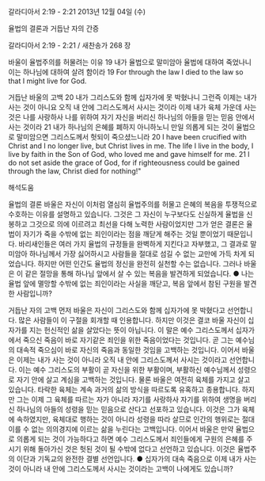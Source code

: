갈라디아서 2:19 - 2:21 
2013년 12월 04일 (수)

율법의 결론과 거듭난 자의 간증



갈라디아서 2:19 - 2:21 / 새찬송가 268 장


바울이 율법주의를 허물려는 이유
19 내가 율법으로 말미암아 율법에 대하여 죽었나니 이는 하나님에 대하여 살려 함이라
19 For through the law I died to the law so that I might live for God.

거듭난 바울의 고백
20 내가 그리스도와 함께 십자가에 못 박혔나니 그런즉 이제는 내가 사는 것이 아니요 오직 내 안에 그리스도께서 사시는 것이라 이제 내가 육체 가운데 사는 것은 나를 사랑하사 나를 위하여 자기 자신을 버리신 하나님의 아들을 믿는 믿음 안에서 사는 것이라 21 내가 하나님의 은혜를 폐하지 아니하노니 만일 의롭게 되는 것이 율법으로 말미암으면 그리스도께서 헛되이 죽으셨느니라
20 I have been crucified with Christ and I no longer live, but Christ lives in me. The life I live in the body, I live by faith in the Son of God, who loved me and gave himself for me. 21 I do not set aside the grace of God, for if righteousness could be gained through the law, Christ died for nothing!"

해석도움





율법의 결론
바울은 자신이 이처럼 열심히 율법주의를 허물고 은혜의 복음을 투쟁적으로 수호하는 이유를 설명하고 있습니다. 그것은 그 자신이 누구보다도 신실하게 율법을 신봉하고 그것으로 의에 이르려고 최선을 다해 노력한 사람이었지만 그가 얻은 결론은 율법이 자기가 죽을 수밖에 없는 죄인이라는 점을 깨닫게 해주는 것일 뿐이었기 때문입니다. 바리새인들은 여러 가지 율법의 규정들을 완벽하게 지킨다고 자부했고, 그 결과로 말미암아 하나님께서 가장 싫어하시고 사람들을 절대로 섬길 수 없는 교만에 가득 차게 되었습니다. 하지만 어떤 인간도 율법의 정신을 완전히 실천할 수는 없습니다. 그러나 바울은 이 같은 절망을 통해 하나님 앞에서 살 수 있는 복음을 발견하게 되었습니다.
● 나는 율법 앞에 멸망할 수밖에 없는 죄인이라는 사실을 깨닫고, 복음 앞에서 참된 구원을 발견한 사람입니까?

거듭난 자의 고백
먼저 바울은 자신이 그리스도와 함께 십자가에 못 박혔다고 선언합니다. 많은 사람들이 이 구절을 회개할 때 인용합니다. 하지만 이것은 결코 바울 자신이 십자가를 지는 헌신적인 삶을 살았다는 뜻이 아닙니다. 이 말은 예수 그리스도께서 십자가에서 죽으신 죽음이 바로 자기같은 죄인을 위한 죽음이었다는 것입니다. 곧 그는 예수님의 대속적 죽으심이 바로 자신의 죽음과 동일한 것임을 고백하는 것입니다. 이어서 바울은 이제는 내가 사는 것이 아니라 오직 내 안에 그리스도께서 사시는 것이라고 선언합니다. 이는 예수 그리스도의 부활이 곧 자신을 위한 부활이며, 부활하신 예수님께서 성령으로 자기 안에 살고 계심을 고백하는 것입니다. 물론 바울은 여전히 육체를 가지고 살고 있습니다. 타락한 육체는 계속 과거의 삶의 방식을 따르도록 유혹하고 종용합니다. 하지만 그는 이제 그 육체를 따르는 자가 아니라 자기를 사랑하사 자기를 위하여 생명을 버리신 하나님의 아들의 성령을 믿는 믿음으로 산다고 선포하고 있습니다. 이것은 그가 육체에 속하였지만, 육체대로 행하는 것이 아니라 성령을 따라 살므로 인간의 행위로는 절대 이를 수 없는 의의경지에 이르는 삶을 누린다는 고백입니다. 이어서 바울은 만약 율법으로 의롭게 되는 것이 가능하다고 하면 예수 그리스도께서 죄인들에게 구원의 은혜를 주시기 위해 돌아가신 것은 헛된 것이 될 수밖에 없다고 선언하고 있습니다. 이것은 율법주의 이단과 기독교의 완전한 결별 선언입니다.
● 십자가의 대속 죽음으로 이제 내가 사는 것이 아니라 내 안에 그리스도께서 사시는 것이라는 고백이 나에게도 있습니까?